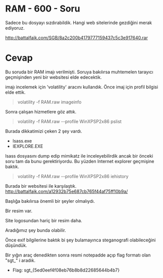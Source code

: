 # RAM - 600 - Soru
Sadece bu dosyayı sızdırabildik. Hangi web sitelerinde gezdiğini merak ediyoruz.

http://battalfaik.com/SGB/8a2c200b4179777159437c5c3e917640.rar

# Cevap

Bu soruda bir RAM imajı verilmişti. Soruya bakılırsa muhtemelen tarayıcı geçmişinden yeni bir websitesi elde edecektik.

imajı incelemek için 'volatility' aracını kullandık.
Önce imaj için profil bilgisi elde ettik.

> volatility -f RAM.raw imageinfo

Sonra çalışan hizmetlere göz attık.

> volatility -f RAM.raw --profile WinXPSP2x86 pslist

Burada dikkatimizi çeken 2 şey vardı.
* lsass.exe
* IEXPLORE.EXE

lsass dosyasını dump edip mimikatz ile inceleyebilirdik ancak bir önceki soru tam da bunu gerektiriyordu. Bu yüzden Internet explorer geçmişine baktık.

> volatility -f RAM.raw --profile WinXPSP2x86 iehistory

Burada bir websitesi ile karşılaştık.
http://battalfaik.com/a12932b75e687cb765f44af75ff10b9a/

Başlığa bakılırsa önemli bir şeyler olmalıydı.

Bir resim var.

Site logosundan hariç bir resim daha.

Aradığımız şey bunda olabilir.

Önce exif bilgilerine baktık bi şey bulamayınca steganografi olabileceğini düşündük.

Bir yığın araç denedikten sonra resmi notepadde açıp flag formatı olan "sgt_" i aradık.

* Flag: sgt_{5ed0eef4f08eb76b8b8d22685644b4b7}
